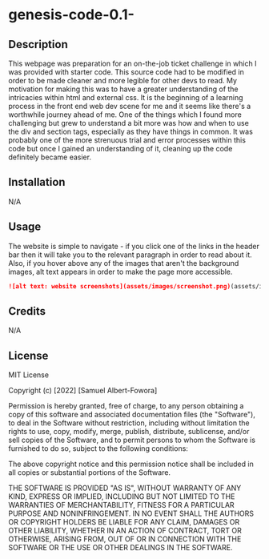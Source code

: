 # genesis-code-0.1-

## Description

This webpage was preparation for an on-the-job ticket challenge in which I was provided with starter code. This source code had to be modified in order to be made cleaner and more legible for other devs to read.
My motivation for making this was to have a greater understanding of the intricacies within html and external css. It is the beginning of a learning process in the front end web dev scene for me and it seems like there's a worthwhile journey ahead of me.
One of the things which I found more challenging but grew to understand a bit more was how and when to use the div and section tags, especially as they have things in common. It was probably one of the more strenuous trial and error processes within this code but once I gained an understanding of it, cleaning up the code definitely became easier.


## Installation

N/A

## Usage

The website is simple to navigate - if you click one of the links in the header bar then it will take you to the relevant paragraph in order to read about it. Also, if you hover above any of the images that aren't the background images, alt text appears in order to make the page more accessible.

```md
![alt text: website screenshots](assets/images/screenshot.png)(assets/images/screenshot2.png)
```

## Credits

N/A

## License

MIT License

Copyright (c) [2022] [Samuel Albert-Fowora]

Permission is hereby granted, free of charge, to any person obtaining a copy of this software and associated documentation files (the "Software"), to deal in the Software without restriction, including without limitation the rights to use, copy, modify, merge, publish, distribute, sublicense, and/or sell copies of the Software, and to permit persons to whom the Software is furnished to do so, subject to the following conditions:

The above copyright notice and this permission notice shall be included in all copies or substantial portions of the Software.

THE SOFTWARE IS PROVIDED "AS IS", WITHOUT WARRANTY OF ANY KIND, EXPRESS OR IMPLIED, INCLUDING BUT NOT LIMITED TO THE WARRANTIES OF MERCHANTABILITY, FITNESS FOR A PARTICULAR PURPOSE AND NONINFRINGEMENT. IN NO EVENT SHALL THE AUTHORS OR COPYRIGHT HOLDERS BE LIABLE FOR ANY CLAIM, DAMAGES OR OTHER LIABILITY, WHETHER IN AN ACTION OF CONTRACT, TORT OR OTHERWISE, ARISING FROM, OUT OF OR IN CONNECTION WITH THE SOFTWARE OR THE USE OR OTHER DEALINGS IN THE SOFTWARE.
